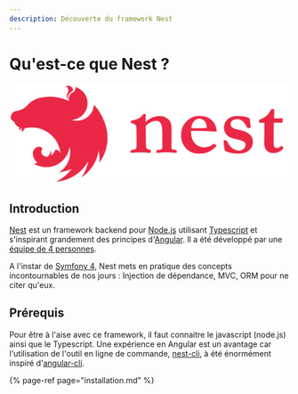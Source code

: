 ```yaml
---
description: Découverte du framework Nest
---
```


# Qu'est-ce que Nest ?

![](.gitbook/assets/nest.svg)

## Introduction

[Nest](https://nestjs.com/) est un framework backend pour [Node.js](https://nodejs.org/en/) utilisant [Typescript](https://www.typescriptlang.org/) et s'inspirant grandement des principes d'[Angular](https://angular.io/). Il a été développé par une [équipe de 4 personnes](https://github.com/orgs/nestjs/people).

A l'instar de [Symfony 4](https://symfony.com/4), Nest mets en pratique des concepts incontournables de nos jours : Injection de dépendance, MVC, ORM pour ne citer qu'eux.

## Prérequis

Pour être à l'aise avec ce framework, il faut connaitre le javascript \(node.js\) ainsi que le Typescript. Une expérience en Angular est un avantage car l'utilisation de l'outil en ligne de commande, [nest-cli](https://github.com/nestjs/nest-cli), à été énormément inspiré d'[angular-cli](https://cli.angular.io/).

{% page-ref page="installation.md" %}

